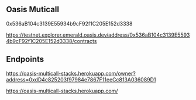## Oasis Muticall

0x536aB104c3139E55934b9cF92f1C205E152d3338

https://testnet.explorer.emerald.oasis.dev/address/0x536aB104c3139E55934b9cF92f1C205E152d3338/contracts


## Endpoints

https://oasis-multicall-stacks.herokuapp.com/owner?address=0xdD4c825203f97984e7867F11eeCc813A036089D1

https://oasis-multicall-stacks.herokuapp.com/
